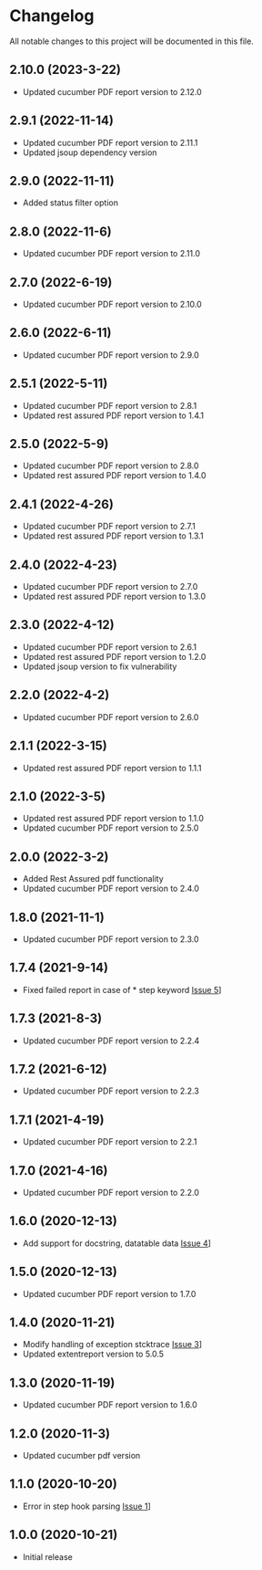 # Changelog
All notable changes to this project will be documented in this file.

## 2.10.0 (2023-3-22)
* Updated cucumber PDF report version to 2.12.0

## 2.9.1 (2022-11-14)
* Updated cucumber PDF report version to 2.11.1
* Updated jsoup dependency version

## 2.9.0 (2022-11-11)
* Added status filter option

## 2.8.0 (2022-11-6)
* Updated cucumber PDF report version to 2.11.0

## 2.7.0 (2022-6-19)
* Updated cucumber PDF report version to 2.10.0

## 2.6.0 (2022-6-11)
* Updated cucumber PDF report version to 2.9.0

## 2.5.1 (2022-5-11)
* Updated cucumber PDF report version to 2.8.1
* Updated rest assured PDF report version to 1.4.1

## 2.5.0 (2022-5-9)
* Updated cucumber PDF report version to 2.8.0
* Updated rest assured PDF report version to 1.4.0

## 2.4.1 (2022-4-26)
* Updated cucumber PDF report version to 2.7.1
* Updated rest assured PDF report version to 1.3.1

## 2.4.0 (2022-4-23)
* Updated cucumber PDF report version to 2.7.0
* Updated rest assured PDF report version to 1.3.0

## 2.3.0 (2022-4-12)
* Updated cucumber PDF report version to 2.6.1
* Updated rest assured PDF report version to 1.2.0
* Updated jsoup version to fix vulnerability

## 2.2.0 (2022-4-2)

* Updated cucumber PDF report version to 2.6.0

## 2.1.1 (2022-3-15)

* Updated rest assured PDF report version to 1.1.1

## 2.1.0 (2022-3-5)

* Updated rest assured PDF report version to 1.1.0
* Updated cucumber PDF report version to 2.5.0

## 2.0.0 (2022-3-2)

* Added Rest Assured pdf functionality
* Updated cucumber PDF report version to 2.4.0

## 1.8.0 (2021-11-1)

* Updated cucumber PDF report version to 2.3.0

## 1.7.4 (2021-9-14)

* Fixed failed report in case of * step keyword [Issue 5](https://github.com/grasshopper7/extent-pdf-report/issues/5)]

## 1.7.3 (2021-8-3)

* Updated cucumber PDF report version to 2.2.4

## 1.7.2 (2021-6-12)

* Updated cucumber PDF report version to 2.2.3

## 1.7.1 (2021-4-19)

* Updated cucumber PDF report version to 2.2.1

## 1.7.0 (2021-4-16)

* Updated cucumber PDF report version to 2.2.0

## 1.6.0 (2020-12-13)

* Add support for docstring, datatable data [Issue 4](https://github.com/grasshopper7/extent-pdf-report/issues/4)]

## 1.5.0 (2020-12-13)

* Updated cucumber PDF report version to 1.7.0

## 1.4.0 (2020-11-21)

* Modify handling of exception stcktrace [Issue 3](https://github.com/grasshopper7/extent-pdf-report/issues/3)]
* Updated extentreport version to 5.0.5

## 1.3.0 (2020-11-19)

* Updated cucumber PDF report version to 1.6.0


## 1.2.0 (2020-11-3)

* Updated cucumber pdf version


## 1.1.0 (2020-10-20)

* Error in step hook parsing [Issue 1](https://github.com/grasshopper7/extent-pdf-report/issues/1)]


## 1.0.0 (2020-10-21)

* Initial release